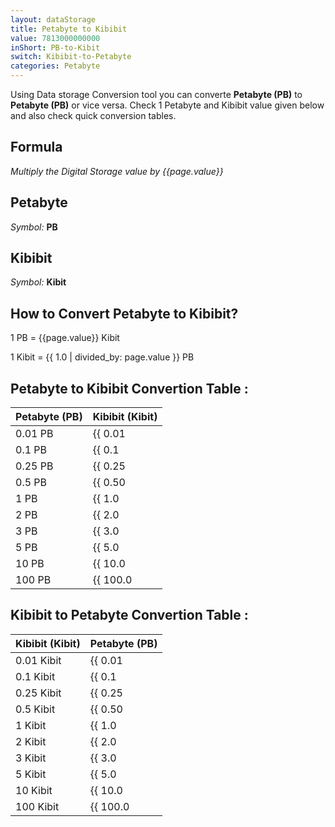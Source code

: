 ```yaml
---
layout: dataStorage
title: Petabyte to Kibibit
value: 7813000000000
inShort: PB-to-Kibit
switch: Kibibit-to-Petabyte
categories: Petabyte
---
```


Using Data storage Conversion tool you can converte **Petabyte (PB)** to **Petabyte (PB)** or vice versa. Check 1 Petabyte and Kibibit value given below and also check quick conversion tables.

## Formula
*Multiply the Digital Storage value by {{page.value}}*

## Petabyte
*Symbol:* **PB**

## Kibibit
*Symbol:* **Kibit**

## How to Convert Petabyte to Kibibit?

1 PB = {{page.value}} Kibit

1 Kibit = {{ 1.0 | divided_by: page.value }} PB


## Petabyte to Kibibit Convertion Table :

| Petabyte (PB) | Kibibit (Kibit) |
| ---- | ---- |
| 0.01 PB | {{ 0.01 | times: page.value }} Kibit |
| 0.1 PB | {{ 0.1 | times: page.value }} Kibit |
| 0.25 PB | {{ 0.25 | times: page.value }} Kibit |
| 0.5 PB | {{ 0.50 | times: page.value }} Kibit |
| 1 PB | {{ 1.0 | times: page.value }} Kibit |
| 2 PB | {{ 2.0 | times: page.value }} Kibit |
| 3 PB | {{ 3.0 | times: page.value }} Kibit |
| 5 PB | {{ 5.0 | times: page.value }} Kibit |
| 10 PB | {{ 10.0 | times: page.value }} Kibit |
| 100 PB | {{ 100.0 | times: page.value }} Kibit |

## Kibibit to Petabyte Convertion Table :

| Kibibit (Kibit) | Petabyte (PB) |
| ---- | ---- |
| 0.01 Kibit | {{ 0.01 | divided_by: page.value }} PB |
| 0.1 Kibit | {{ 0.1 | divided_by: page.value }} PB |
| 0.25 Kibit | {{ 0.25 | divided_by: page.value }} PB |
| 0.5 Kibit | {{ 0.50 | divided_by: page.value }} PB |
| 1 Kibit | {{ 1.0 | divided_by: page.value }} PB |
| 2 Kibit | {{ 2.0 | divided_by: page.value }} PB |
| 3 Kibit | {{ 3.0 | divided_by: page.value }} PB |
| 5 Kibit | {{ 5.0 | divided_by: page.value }} PB |
| 10 Kibit | {{ 10.0 | divided_by: page.value }} PB |
| 100 Kibit | {{ 100.0 | divided_by: page.value }} PB |


<script>
document.getElementById('selectInput')[20].selected = true
document.getElementById('selectOutput')[3].selected = true
</script>
